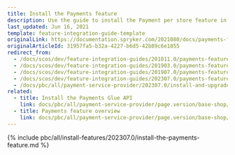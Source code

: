```yaml
---
title: Install the Payments feature
description: Use the guide to install the Payment per store feature in your project.
last_updated: Jun 16, 2021
template: feature-integration-guide-template
originalLink: https://documentation.spryker.com/2021080/docs/payments-feature-integration
originalArticleId: 31957fa5-b32a-4227-b6d5-42b89c6e1855
redirect_from:
  - /docs/scos/dev/feature-integration-guides/201811.0/payments-feature-integration.html
  - /docs/scos/dev/feature-integration-guides/201903.0/payments-feature-integration.html
  - /docs/scos/dev/feature-integration-guides/201907.0/payments-feature-integration.html
  - /docs/scos/dev/feature-integration-guides/202307.0/payments-feature-integration.html
  - /docs/pbc/all/payment-service-provider/202307.0/install-and-upgrade/install-the-payments-feature.html
related:
  - title: Install the Payments Glue API
    link: docs/pbc/all/payment-service-provider/page.version/base-shop/install-and-upgrade/install-the-payments-glue-api.html
  - title: Payments feature overview
    link: docs/pbc/all/payment-service-provider/page.version/base-shop/payments-feature-overview.html
---
```


{% include pbc/all/install-features/202307.0/install-the-payments-feature.md %} <!-- To edit, see /_includes/pbc/all/install-features/202307.0/install-the-payments-feature.md -->
